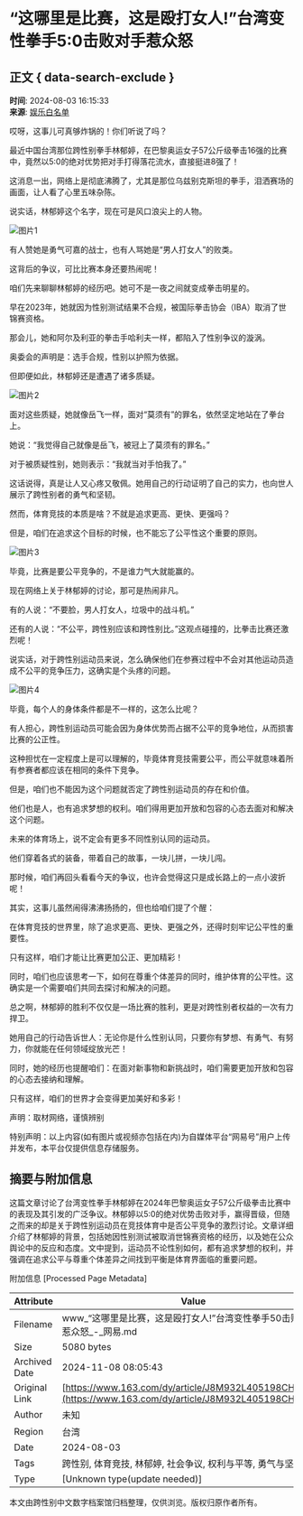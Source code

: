 # “这哪里是比赛，这是殴打女人!”台湾变性拳手5:0击败对手惹众怒

## 正文 { data-search-exclude }


**时间**: 2024-08-03 16:15:33  
**来源**: [娱乐白名单](https://www.163.com/dy/media/T1452495060001.html)  

哎呀，这事儿可真够炸锅的！你们听说了吗？

最近中国台湾那位跨性别拳手林郁婷，在巴黎奥运女子57公斤级拳击16强的比赛中，竟然以5:0的绝对优势把对手打得落花流水，直接挺进8强了！

这消息一出，网络上是彻底沸腾了，尤其是那位乌兹别克斯坦的拳手，泪洒赛场的画面，让人看了心里五味杂陈。

说实话，林郁婷这个名字，现在可是风口浪尖上的人物。

![图片1](https://nimg.ws.126.net/?url=http%3A%2F%2Fdingyue.ws.126.net%2F2024%2F0803%2F56acf2bdj00shmuwd00mzd000l100p7p.jpg&thumbnail=660x2147483647&quality=80&type=jpg)

有人赞她是勇气可嘉的战士，也有人骂她是“男人打女人”的败类。

这背后的争议，可比比赛本身还要热闹呢！

咱们先来聊聊林郁婷的经历吧。她可不是一夜之间就变成拳击明星的。

早在2023年，她就因为性别测试结果不合规，被国际拳击协会（IBA）取消了世锦赛资格。

那会儿，她和阿尔及利亚的拳击手哈利夫一样，都陷入了性别争议的漩涡。

奥委会的声明是：选手合规，性别以护照为依据。

但即便如此，林郁婷还是遭遇了诸多质疑。

![图片2](https://nimg.ws.126.net/?url=http%3A%2F%2Fdingyue.ws.126.net%2F2024%2F0803%2F55d238cbj00shmuwp00g2d000hw00pnp.jpg&thumbnail=660x2147483647&quality=80&type=jpg)

面对这些质疑，她就像岳飞一样，面对“莫须有”的罪名，依然坚定地站在了拳台上。

她说：“我觉得自己就像是岳飞，被冠上了莫须有的罪名。”

对于被质疑性别，她则表示：“我就当对手怕我了。”

这话说得，真是让人又心疼又敬佩。她用自己的行动证明了自己的实力，也向世人展示了跨性别者的勇气和坚韧。

然而，体育竞技的本质是啥？不就是追求更高、更快、更强吗？

但是，咱们在追求这个目标的时候，也不能忘了公平性这个重要的原则。

![图片3](https://nimg.ws.126.net/?url=http%3A%2F%2Fdingyue.ws.126.net%2F2024%2F0803%2Fa989a6dfj00shmux000j4d000l000olp.jpg&thumbnail=660x2147483647&quality=80&type=jpg)

毕竟，比赛是要公平竞争的，不是谁力气大就能赢的。

现在网络上关于林郁婷的讨论，那可是热闹非凡。

有的人说：“不要脸，男人打女人，垃圾中的战斗机。”

还有的人说：“不公平，跨性别应该和跨性别比。”这观点碰撞的，比拳击比赛还激烈呢！

说实话，对于跨性别运动员来说，怎么确保他们在参赛过程中不会对其他运动员造成不公平的竞争压力，这确实是个头疼的问题。

![图片4](https://nimg.ws.126.net/?url=http%3A%2F%2Fdingyue.ws.126.net%2F2024%2F0803%2F8694c5c8j00shmuxk00jtd000ql00g5p.jpg&thumbnail=660x2147483647&quality=80&type=jpg)

毕竟，每个人的身体条件都是不一样的，这怎么比呢？

有人担心，跨性别运动员可能会因为身体优势而占据不公平的竞争地位，从而损害比赛的公正性。

这种担忧在一定程度上是可以理解的，毕竟体育竞技需要公平，而公平就意味着所有参赛者都应该在相同的条件下竞争。

但是，咱们也不能因为这个问题就否定了跨性别运动员的存在和价值。

他们也是人，也有追求梦想的权利。咱们得用更加开放和包容的心态去面对和解决这个问题。

未来的体育场上，说不定会有更多不同性别认同的运动员。

他们穿着各式的装备，带着自己的故事，一块儿拼，一块儿闯。

那时候，咱们再回头看看今天的争议，也许会觉得这只是成长路上的一点小波折呢！

其实，这事儿虽然闹得沸沸扬扬的，但也给咱们提了个醒：

在体育竞技的世界里，除了追求更高、更快、更强之外，还得时刻牢记公平性的重要性。

只有这样，咱们才能让比赛更加公正、更加精彩！

同时，咱们也应该思考一下，如何在尊重个体差异的同时，维护体育的公平性。这确实是一个需要咱们共同去探讨和解决的问题。

总之啊，林郁婷的胜利不仅仅是一场比赛的胜利，更是对跨性别者权益的一次有力捍卫。

她用自己的行动告诉世人：无论你是什么性别认同，只要你有梦想、有勇气、有努力，你就能在任何领域绽放光芒！

同时，她的经历也提醒咱们：在面对新事物和新挑战时，咱们需要更加开放和包容的心态去接纳和理解。

只有这样，咱们的世界才会变得更加美好和多彩！

声明：取材网络，谨慎辨别  

特别声明：以上内容(如有图片或视频亦包括在内)为自媒体平台“网易号”用户上传并发布，本平台仅提供信息存储服务。

## 摘要与附加信息

<!-- tcd_abstract -->
这篇文章讨论了台湾变性拳手林郁婷在2024年巴黎奥运女子57公斤级拳击比赛中的表现及其引发的广泛争议。林郁婷以5:0的绝对优势击败对手，赢得晋级，但随之而来的却是关于跨性别运动员在竞技体育中是否公平竞争的激烈讨论。文章详细介绍了林郁婷的背景，包括她因性别测试被取消世锦赛资格的经历，以及她在公众舆论中的反应和态度。文中提到，运动员不论性别如何，都有追求梦想的权利，并强调在追求公平与尊重个体差异之间找到平衡是体育界面临的重要问题。
<!-- tcd_abstract_end -->

附加信息 [Processed Page Metadata]

| Attribute       | Value                                  |
|-----------------|----------------------------------------|
| Filename        | www_“这哪里是比赛，这是殴打女人!”台湾变性拳手50击败对手惹众怒_-_网易.md                             |
| Size            | 5080 bytes                           |
| Archived Date   | 2024-11-08 08:05:43                             |
| Original Link   | [https://www.163.com/dy/article/J8M932L405198CHE.html](https://www.163.com/dy/article/J8M932L405198CHE.html)                       |
| Author          | 未知                               |
| Region          | 台湾                               |
| Date            | 2024-08-03                                 |
| Tags            | 跨性别, 体育竞技, 林郁婷, 社会争议, 权利与平等, 勇气与坚韧                                 |
| Type            | [Unknown type(update needed)]                                 |
<!-- tcd_table_end -->

本文由跨性别中文数字档案馆归档整理，仅供浏览。版权归原作者所有。
